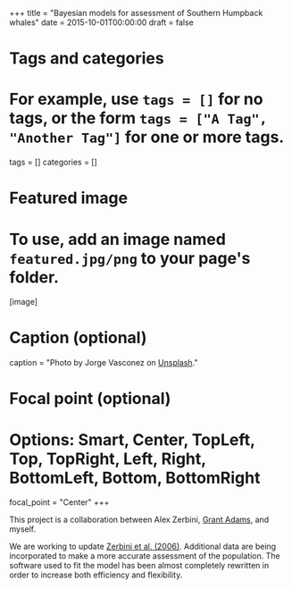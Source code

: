 +++
title = "Bayesian models for assessment of Southern Humpback whales"
date = 2015-10-01T00:00:00
draft = false

# Tags and categories
# For example, use `tags = []` for no tags, or the form `tags = ["A Tag", "Another Tag"]` for one or more tags.
tags = []
categories = []

# Featured image
# To use, add an image named `featured.jpg/png` to your page's folder. 
[image]
  # Caption (optional)
  caption = "Photo by Jorge Vasconez on [Unsplash](https://unsplash.com/photos/M-dBzCRIzmk)."

  # Focal point (optional)
  # Options: Smart, Center, TopLeft, Top, TopRight, Left, Right, BottomLeft, Bottom, BottomRight
  focal_point = "Center"
+++

This project is a collaboration between Alex Zerbini, [Grant Adams](https://grantdadams.wordpress.com/), and myself. 

We are working to update [Zerbini et al. (2006)](https://s3.amazonaws.com/academia.edu.documents/30238317/sc-58-sh2.pdf?AWSAccessKeyId=AKIAIWOWYYGZ2Y53UL3A&Expires=1539844419&Signature=JqXts%2B8oLrLq0yhrNTRlihRHLZ4%3D&response-content-disposition=inline%3B%20filename%3DA_Bayesian_assessment_of_the_conservatio.pdf). Additional data are being incorporated to make a more accurate assessment of the population. The software used to fit the model has been almost completely rewritten in order to increase both efficiency and flexibility.
